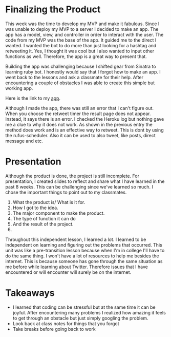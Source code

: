 # Finalizing the Product

This week was the time to develop my MVP and make it fabulous. Since I was unable to deploy my MVP to a server I decided to make an app. The app has a model, view, and controller in order to interact with the user. The code from my MVP was the base of the app. It guided me to the direct I wanted. I wanted the bot to do more than just looking for a hashtag and retweeting it. Yes, I thought it was cool but I also wanted to input other functions as well. Therefore, the app is a great way to present that. 

Building the app was challenging because I shifted gear from Sinatra to learning ruby bot. I honestly would say that I forgot how to make an app. I went back to the lessons and ask a classmate for their help. After encountering a couple of obstacles I was able to create this simple but working app. 

Here is the link to my [app](http://final-twitter-app.herokuapp.com/).

Although I made the app, there was still an error that I can't figure out. When you choose the retweet timer the result page does not appear. Instead, it says there is an error. I checked the Heroku log but nothing gave me a clue to why it does not work. As shown in the previous entry the method does work and is an effective way to retweet. This is dont by using the rufus-scheduler. Also it can be used to also tweet, like posts, direct message and etc. 

# Presentation
Although the product is done, the project is still incomplete. For presentation, I created slides to reflect and share what I have learned in the past 8 weeks. This can be challenging since we've learned so much. I chose the important things to point out to my classmates. 

1. What the product is/ What is it for. 
2. How I got to the idea. 
3. The major component to make the product.  
4. The type of function it can do
5. And the result of the project.
6. 


Throughout this independent lesson, I learned a lot. I learned to be independent on learning and figuring out the problems that occurred. This unit was like a pre-transition lesson because when I'm in college I'll have to do the same thing. I won't have a lot of resources to help me besides the internet. This is because someone has gone through the same situation as me before while learning about Twitter. Therefore issues that I have encountered or will encounter will surely be on the internet.  


# Takeaways 
- I learned that coding can be stressful but at the same time it can be joyful. After encountering many problems I realized how amazing it feels to get through an obstacle but just simply googling the problem. 
- Look back at class notes for things that you forgot
- Take breaks before going back to work


